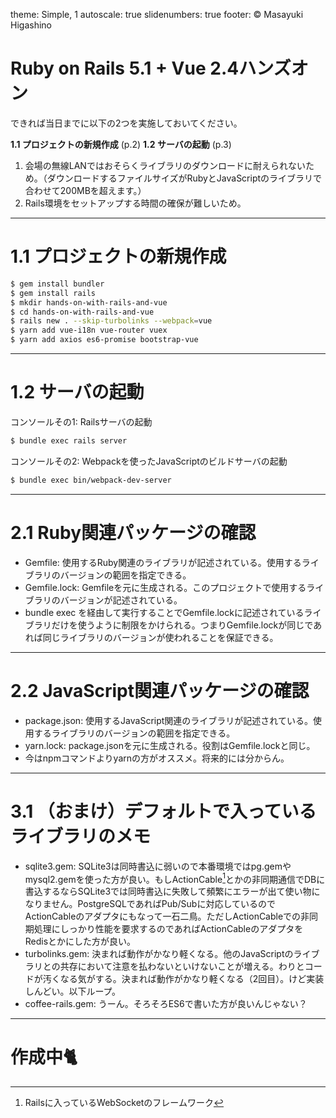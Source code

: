 theme: Simple, 1
autoscale: true
slidenumbers: true
footer: © Masayuki Higashino

# Ruby on Rails 5.1 + Vue 2.4ハンズオン

できれば当日までに以下の2つを実施しておいてください。

**1.1 プロジェクトの新規作成**  (p.2)
**1.2 サーバの起動**  (p.3)

1. 会場の無線LANではおそらくライブラリのダウンロードに耐えられないため。（ダウンロードするファイルサイズがRubyとJavaScriptのライブラリで合わせて200MBを超えます。）
2. Rails環境をセットアップする時間の確保が難しいため。

---
# 1.1 プロジェクトの新規作成

```bash
$ gem install bundler
$ gem install rails
$ mkdir hands-on-with-rails-and-vue
$ cd hands-on-with-rails-and-vue
$ rails new . --skip-turbolinks --webpack=vue
$ yarn add vue-i18n vue-router vuex
$ yarn add axios es6-promise bootstrap-vue
```

---
# 1.2 サーバの起動

コンソールその1: Railsサーバの起動

```bash
$ bundle exec rails server
```

コンソールその2: Webpackを使ったJavaScriptのビルドサーバの起動

```bash
$ bundle exec bin/webpack-dev-server
```
---
# 2.1 Ruby関連パッケージの確認

* Gemfile: 使用するRuby関連のライブラリが記述されている。使用するライブラリのバージョンの範囲を指定できる。
* Gemfile.lock: Gemfileを元に生成される。このプロジェクトで使用するライブラリのバージョンが記述されている。
* bundle exec を経由して実行することでGemfile.lockに記述されているライブラリだけを使うように制限をかけられる。つまりGemfile.lockが同じであれば同じライブラリのバージョンが使われることを保証できる。

---
# 2.2 JavaScript関連パッケージの確認

* package.json: 使用するJavaScript関連のライブラリが記述されている。使用するライブラリのバージョンの範囲を指定できる。
* yarn.lock: package.jsonを元に生成される。役割はGemfile.lockと同じ。
* 今はnpmコマンドよりyarnの方がオススメ。将来的には分からん。

---
# 3.1 （おまけ）デフォルトで入っているライブラリのメモ

* sqlite3.gem: SQLite3は同時書込に弱いので本番環境ではpg.gemやmysql2.gemを使った方が良い。もしActionCable[^1]とかの非同期通信でDBに書込するならSQLite3では同時書込に失敗して頻繁にエラーが出て使い物になりません。PostgreSQLであればPub/Subに対応しているのでActionCableのアダプタにもなって一石二鳥。ただしActionCableでの非同期処理にしっかり性能を要求するのであればActionCableのアダプタをRedisとかにした方が良い。
* turbolinks.gem: 決まれば動作がかなり軽くなる。他のJavaScriptのライブラリとの共存において注意を払わないといけないことが増える。わりとコードが汚くなる気がする。決まれば動作がかなり軽くなる（2回目）。けど実装しんどい。以下ループ。
* coffee-rails.gem: うーん。そろそろES6で書いた方が良いんじゃない？

[^1]: Railsに入っているWebSocketのフレームワーク

---
# 作成中🐈

